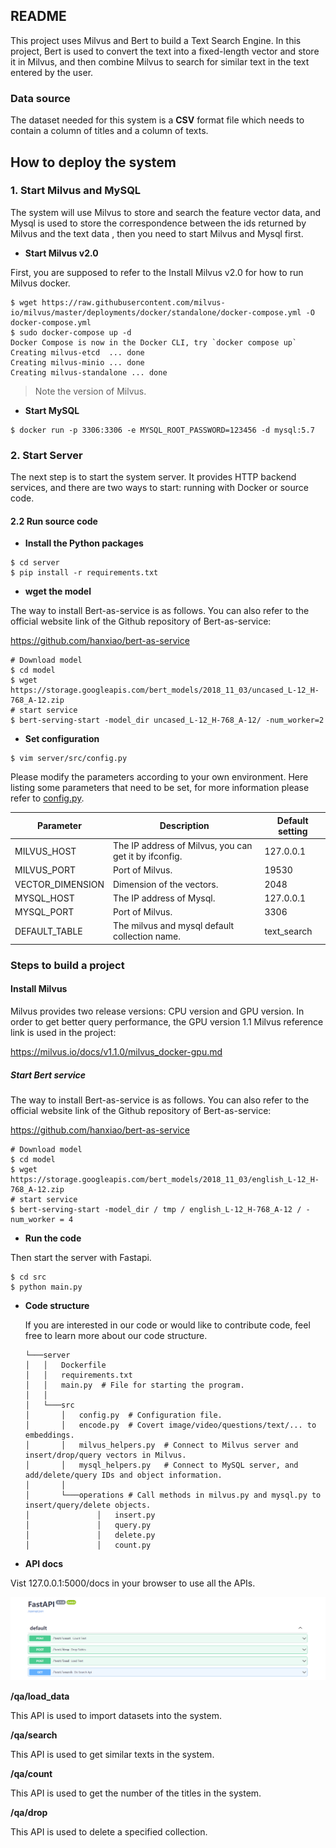 ## README

This project uses Milvus and Bert to build a Text Search Engine. In this project, Bert is used to convert the text into a fixed-length vector and store it in Milvus, and then combine Milvus to search for similar text in the text entered by the user.

### Data source

The dataset needed for this system is a **CSV** format file which needs to contain a column of titles and a column of texts.

## How to deploy the system

### 1. Start Milvus and MySQL

The system will use Milvus to store and search the feature vector data, and Mysql is used to store the correspondence between the ids returned by Milvus and the text data  , then you need to start Milvus and Mysql first.

- **Start Milvus v2.0**

First, you are supposed to refer to the Install Milvus v2.0 for how to run Milvus docker.

```
$ wget https://raw.githubusercontent.com/milvus-io/milvus/master/deployments/docker/standalone/docker-compose.yml -O docker-compose.yml
$ sudo docker-compose up -d
Docker Compose is now in the Docker CLI, try `docker compose up`
Creating milvus-etcd  ... done
Creating milvus-minio ... done
Creating milvus-standalone ... done

```

> Note the version of Milvus.

- **Start MySQL**

```
$ docker run -p 3306:3306 -e MYSQL_ROOT_PASSWORD=123456 -d mysql:5.7
```

### 2. Start Server

The next step is to start the system server. It provides HTTP backend services, and there are two ways to start: running with Docker or source code.

#### 2.2 Run source code

- **Install the Python packages**

```
$ cd server
$ pip install -r requirements.txt
```

- **wget the model**

The way to install Bert-as-service is as follows. You can also refer to the official website link of the Github repository of Bert-as-service:

https://github.com/hanxiao/bert-as-service

```
# Download model
$ cd model
$ wget https://storage.googleapis.com/bert_models/2018_11_03/uncased_L-12_H-768_A-12.zip
# start service
$ bert-serving-start -model_dir uncased_L-12_H-768_A-12/ -num_worker=2
```

- **Set configuration**

```
$ vim server/src/config.py
```

Please modify the parameters according to your own environment. Here listing some parameters that need to be set, for more information please refer to [config.py](https://github.com/miia12/bootcamp/blob/master/solutions/reverse_image_search/quick_deploy/server/src/config.py).

| **Parameter**    | **Description**                                       | **Default setting** |
| ---------------- | ----------------------------------------------------- | ------------------- |
| MILVUS_HOST      | The IP address of Milvus, you can get it by ifconfig. | 127.0.0.1           |
| MILVUS_PORT      | Port of Milvus.                                       | 19530               |
| VECTOR_DIMENSION | Dimension of the vectors.                             | 2048                |
| MYSQL_HOST       | The IP address of Mysql.                              | 127.0.0.1           |
| MYSQL_PORT       | Port of Milvus.                                       | 3306                |
| DEFAULT_TABLE    | The milvus and mysql default collection name.         | text_search         |

### Steps to build a project

#### Install Milvus

Milvus provides two release versions: CPU version and GPU version. In order to get better query performance, the GPU version 1.1 Milvus reference link is used in the project:

https://milvus.io/docs/v1.1.0/milvus_docker-gpu.md

##### Start Bert service

The way to install Bert-as-service is as follows. You can also refer to the official website link of the Github repository of Bert-as-service:

https://github.com/hanxiao/bert-as-service

    # Download model
    $ cd model
    $ wget https://storage.googleapis.com/bert_models/2018_11_03/english_L-12_H-768_A-12.zip
    # start service
    $ bert-serving-start -model_dir / tmp / english_L-12_H-768_A-12 / -num_worker = 4 

- **Run the code**

Then start the server with Fastapi.

```
$ cd src
$ python main.py
```
- **Code  structure**

  If you are interested in our code or would like to contribute code, feel free to learn more about our code structure.

  ```
  └───server
  │   │   Dockerfile
  │   │   requirements.txt
  │   │   main.py  # File for starting the program.
  │   │
  │   └───src
  │       │   config.py  # Configuration file.
  │       │   encode.py  # Covert image/video/questions/text/... to embeddings.
  │       │   milvus_helpers.py  # Connect to Milvus server and insert/drop/query vectors in Milvus.
  │       │   mysql_helpers.py   # Connect to MySQL server, and add/delete/query IDs and object information.
  │       │   
  │       └───operations # Call methods in milvus.py and mysql.py to insert/query/delete objects.
  │               │   insert.py
  │               │   query.py
  │               │   delete.py
  │               │   count.py
  ```


- **API docs** 

Vist 127.0.0.1:5000/docs in your browser to use all the APIs.

![1](pic/1.png)

**/qa/load_data**

This API is used to import datasets into the system.

**/qa/search**

This API is used to get similar texts in the system.

**/qa/count**

This API is used to get the number of the titles in the system.

**/qa/drop**

This API is used to delete a specified collection.




